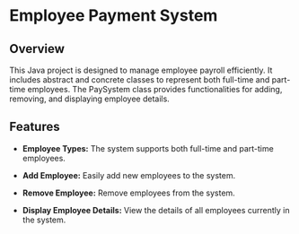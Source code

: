 # Employee Payment System

## Overview

This Java project is designed to manage employee payroll efficiently. It includes abstract and concrete classes to represent both full-time and part-time employees. The PaySystem class provides functionalities for adding, removing, and displaying employee details.

## Features

- **Employee Types:** The system supports both full-time and part-time employees.

- **Add Employee:** Easily add new employees to the system.

- **Remove Employee:** Remove employees from the system.

- **Display Employee Details:** View the details of all employees currently in the system.

